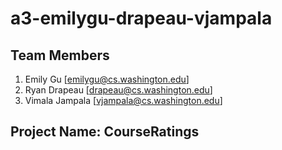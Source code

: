 a3-emilygu-drapeau-vjampala
===============

## Team Members

1. Emily Gu [emilygu@cs.washington.edu]
2. Ryan Drapeau [drapeau@cs.washington.edu]
3. Vimala Jampala [vjampala@cs.washington.edu]

## Project Name: CourseRatings
